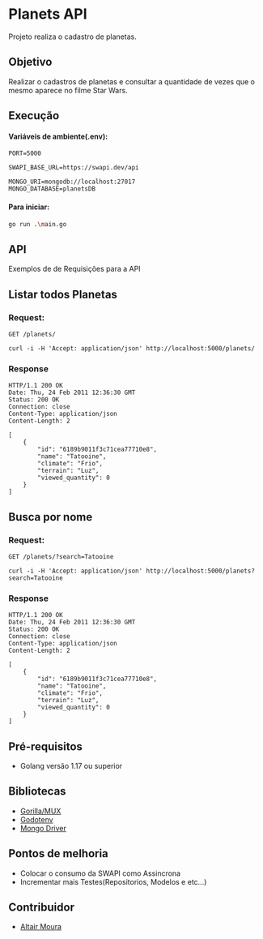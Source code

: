 # Planets API

Projeto realiza o cadastro de planetas.

## Objetivo

Realizar o cadastros de planetas e consultar a quantidade de vezes que o mesmo aparece no filme Star Wars.

## Execução

#### Variáveis de ambiente(.env):

```
PORT=5000

SWAPI_BASE_URL=https://swapi.dev/api

MONGO_URI=mongodb://localhost:27017
MONGO_DATABASE=planetsDB
```
#### Para iniciar:
```bash
go run .\main.go
```
## API

Exemplos de de Requisições para a  API

## Listar todos Planetas

### Request:

`GET /planets/`

    curl -i -H 'Accept: application/json' http://localhost:5000/planets/

### Response

    HTTP/1.1 200 OK
    Date: Thu, 24 Feb 2011 12:36:30 GMT
    Status: 200 OK
    Connection: close
    Content-Type: application/json
    Content-Length: 2

    [
        {
            "id": "6189b9011f3c71cea77710e8",
            "name": "Tatooine",
            "climate": "Frio",
            "terrain": "Luz",
            "viewed_quantity": 0
        }
    ]

## Busca por nome

### Request:

`GET /planets/?search=Tatooine`

    curl -i -H 'Accept: application/json' http://localhost:5000/planets?search=Tatooine

### Response

    HTTP/1.1 200 OK
    Date: Thu, 24 Feb 2011 12:36:30 GMT
    Status: 200 OK
    Connection: close
    Content-Type: application/json
    Content-Length: 2

    [
        {
            "id": "6189b9011f3c71cea77710e8",
            "name": "Tatooine",
            "climate": "Frio",
            "terrain": "Luz",
            "viewed_quantity": 0
        }
    ]

## Pré-requisitos

* Golang versão 1.17 ou superior


## Bibliotecas 

* [Gorilla/MUX](https://github.com/gorilla/mux)
* [Godotenv](github.com/joho/godotenv)
* [Mongo Driver](go.mongodb.org/mongo-driver)

## Pontos de melhoria

* Colocar o consumo da SWAPI como Assincrona
* Incrementar mais Testes(Repositorios, Modelos e etc...)

## Contribuidor

* [Altair Moura](https://github.com/alltairr)
